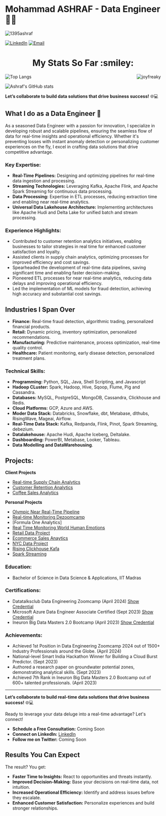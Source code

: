 # Mohammad ASHRAF - Data Engineer 👨‍💻

<p align="left"> <img src="https://komarev.com/ghpvc/?username=ashraf1395&label=Profile%20views&color=0e75b6&style=flat" alt="1395ashraf" /> </p>

[![LinkedIn](https://img.shields.io/badge/LinkedIn-Connect-blue)](https://linkedin.com/in/ashraf1395)
[![Email](https://img.shields.io/badge/Email-Contact%20Me-green)](mailto:1395ashraf@gmail.com)

<h1 align="center">My Stats So Far  :smiley:</h1>
<p><img align="right" src="https://github-readme-streak-stats.herokuapp.com/?user=Ashraf1395&" alt="joyfreaky" /></p>

![Top Langs](https://github-readme-stats.vercel.app/api/top-langs/?username=Ashraf1395&size_weight=0.25&count_weight=0.75)

![Ashraf's GitHub stats](https://github-readme-stats.vercel.app/api?username=Ashraf1395&commits_year=2021&show_icons=true)


**Let’s collaborate to build data solutions that drive business success!** 🌐💻

## What I do as a Data Engineer 🚀

As a seasoned Data Engineer with a passion for innovation, I specialize in developing robust and scalable pipelines, ensuring the seamless flow of data for real-time insights and operational efficiency. Whether it's preventing losses with instant anomaly detection or personalizing customer experiences on the fly, I excel in crafting data solutions that drive competitive advantage.

### **Key Expertise:**

- **Real-Time Pipelines:** Designing and optimizing pipelines for real-time data ingestion and processing.
- **Streaming Technologies:** Leveraging Kafka, Apache Flink, and Apache Spark Streaming for continuous data processing.
- **Data Processing:** Expertise in ETL processes, reducing extraction time and enabling near real-time analytics.
- **Universal Data Lakehouse Architecture:** Implementing architectures like Apache Hudi and Delta Lake for unified batch and stream processing.

### **Experience Highlights:**

- Contributed to customer retention analytics initiatives, enabling businesses to tailor strategies in real time for enhanced customer satisfaction and loyalty.
- Assisted clients in supply chain analytics, optimizing processes for improved efficiency and cost savings.
- Spearheaded the development of real-time data pipelines, saving significant time and enabling faster decision-making.
- Pioneered ETL processes for near real-time analytics, reducing data delays and improving operational efficiency.
- Led the implementation of ML models for fraud detection, achieving high accuracy and substantial cost savings.

## Industries I Span Over

- **Finance:** Real-time fraud detection, algorithmic trading, personalized financial products.
- **Retail:** Dynamic pricing, inventory optimization, personalized recommendations.
- **Manufacturing:** Predictive maintenance, process optimization, real-time quality control.
- **Healthcare:** Patient monitoring, early disease detection, personalized treatment plans.

### **Technical Skills:**

- **Programming:** Python, SQL, Java, Shell Scripting, and Javascript
- **Hadoop CLuster:** Spark, Hadoop, Hive, Sqoop, Flume, Pig and Cassandra.
- **Databases:** MySQL, PostgreSQL, MongoDB, Cassandra, Clickhouse and Redis.
- **Cloud Platforms:** GCP, Azure and AWS.
- **Moder Data Stack:** Databricks, Snowflake, dbt, Metabase, dlthubs, RisingWave, Mageai, Airflow.
- **Real-Time Data Stack:** Kafka, Redpanda, Flink, Pinot, Spark Streaming, debezium.
- **Datalakehouse:** Apache Hudi, Apache Iceberg, Deltalake. 
- **Dashboarding:** PowerBI, Metabase, Looker, Tableau.
- **Data Modelling and DataWarehousing**.

## **Projects:**

**Client Projects**
-  [Real-time Supply Chain Analytics](https://github.com/Ashraf1395/supply_chain_finance)
-  [Customer Retention Analytics](https://github.com/Ashraf1395/customer_retention_analytics)
-  [Coffee Sales Analytics](www.github.com/Ashraf1395/coffee_production_sales_analytics)

**Personal Projects**
-  [Olympic Near Real-Time Pipeline](https://github.com/Ashraf1395/olympic_data_project)
-  [Real-time Monitoring Dezoomcamp](https://github.com/Ashraf1395/real-time_analytics_dezoomcamp)
-  [Formula One Analytics]
-  [Real Time Monitoring World Human Emotions](https://github.com/Ashraf1395/realtime_monitoring_world_humans_emotions)
-  [Retail Data Project](https://github.com/Ashraf1395/retail-data-project)
-  [Ecommerce Sales Anaytics](https://github.com/Ashraf1395/ecommerce_sales_analytics_aws)
-  [NYC Data Project](https://github.com/Ashraf1395/nyc-taxi-complete-data-project)
-  [Rising Clickhouse Kafa](https://github.com/Ashraf1395/rising_wave_clickhouse_kafka)
-  [Spark Streaming](https://github.com/Ashraf1395/Pipeline_using_spark_streaming)
  
### **Education:**

- Bachelor of Science in Data Science & Applications, IIT Madras

### **Certifications:**

- Datatalksclub Data Engineering Zoomcamp (April 2024) [Show Credential](https://certificate.datatalks.club/dezoomcamp/2024/3f3d9bce21bf8adb8d3238aa00ba3349e5f2e174.pdf)
- Microsoft Azure Data Engineer Associate Certified (Sept 2023) [Show Credential](https://learn.microsoft.com/api/credentials/share/en-us/MohdAshraf-5278/5A10B39357F305B5?sharingId=7CB0F805CBFF6954)
- Ineuron Big Data Masters 2.0 Bootcamp (April 2023) [Show Credential](https://learn.ineuron.ai/certificate/12796082-51c8-476b-8cc7-1f63b839ed60)

### **Achievements:**

- Achieved 1st Position in Data Engineering Zoomcamp 2024 out of 1500+ Industry Professionals around the Globe. (April 2024)
- National-level Smart India Hackathon Winner for Building a Cloud Burst Predictor. (Sept 2023) 
- Authored a research paper on groundwater potential zones, demonstrating analytical skills. (Sept 2023)
- Achieved 7th Rank in Ineuron Big Data Masters 2.0 Bootcamp out of 600+ talented professionals. (April 2023)

---

**Let’s collaborate to build real-time data solutions that drive business success!** 🌐💻

Ready to leverage your data deluge into a real-time advantage? Let's connect!

- **Schedule a Free Consultation:** Coming Soon
- **Connect on LinkedIn:** [LinkedIn](https://linkedin.com/in/ashraf1395)
- **Follow me on Twitter:** Coming Soon

## Results You Can Expect

The result? You get:

- **Faster Time to Insights:** React to opportunities and threats instantly.
- **Improved Decision-Making:** Base your decisions on real-time data, not intuition.
- **Increased Operational Efficiency:** Identify and address issues before they escalate.
- **Enhanced Customer Satisfaction:** Personalize experiences and build stronger relationships.
